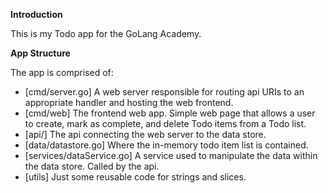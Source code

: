 **Introduction**

This is my Todo app for the GoLang Academy. 

**App Structure**

The app is comprised of:
- [cmd/server.go] A web server responsible for routing api URIs to an appropriate handler and hosting the web frontend.
- [cmd/web] The frontend web app. Simple web page that allows a user to create, mark as complete, and delete Todo items from a Todo list.
- [api/] The api connecting the web server to the data store.
- [data/datastore.go] Where the in-memory todo item list is contained.
- [services/dataService.go] A service used to manipulate the data within the data store. Called by the api.
- [utils] Just some reusable code for strings and slices.
